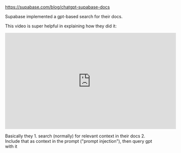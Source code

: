 https://supabase.com/blog/chatgpt-supabase-docs

Supabase implemented a gpt-based search for their docs.

This video is super helpful in explaining how they did it:

<iframe width="560" height="315" src="https://www.youtube.com/embed/Yhtjd7yGGGA" title="YouTube video player" frameborder="0" allow="accelerometer; autoplay; clipboard-write; encrypted-media; gyroscope; picture-in-picture; web-share" allowfullscreen></iframe>

Basically they 1. search (normally) for relevant context in their docs 2. Include that as context in the prompt ("prompt injection"), then query gpt with it